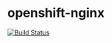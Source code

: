 # openshift-nginx
[![Build Status](https://travis-ci.org/pgerber/openshift-nginx.svg?branch=master)](https://travis-ci.org/pgerber/openshift-nginx)
